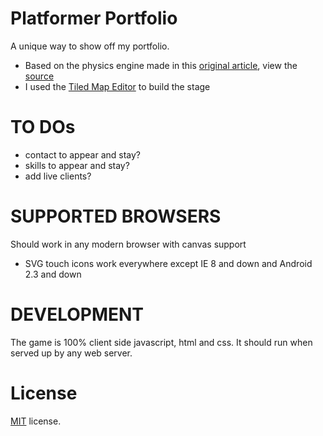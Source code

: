 Platformer Portfolio
==========================

A unique way to show off my portfolio.

 * Based on the physics engine made in this [original article](http://codeincomplete.com/posts/2013/5/27/tiny_platformer/), view the [source](https://github.com/jakesgordon/javascript-tiny-platformer)
 * I used the [Tiled Map Editor](http://www.mapeditor.org/) to build the stage

TO DOs
==================
* contact to appear and stay?
* skills to appear and stay?
* add live clients?

SUPPORTED BROWSERS
==================

Should work in any modern browser with canvas support
* SVG touch icons work everywhere except IE 8 and down and Android 2.3 and down

DEVELOPMENT
===========

The game is 100% client side javascript, html and css. It should run when served up by any web server.

License
=======

[MIT](http://en.wikipedia.org/wiki/MIT_License) license.

